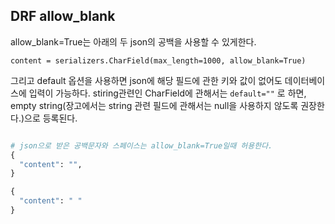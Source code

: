 ## DRF allow_blank

allow_blank=True는 아래의 두 json의 공백을 사용할 수 있게한다.

`content = serializers.CharField(max_length=1000, allow_blank=True)`

그리고 default 옵션을 사용하면 json에 해당 필드에 관한 키와 값이 없어도 데이터베이스에 입력이 가능하다. stiring관련인 CharField에 관해서는 `default=""` 로 하면, empty string(장고에서는 string 관련 필드에 관해서는 null을 사용하지 않도록 권장한다.)으로 등록된다.

```python

# json으로 받은 공백문자와 스페이스는 allow_blank=True일때 허용한다.
{
  "content": "",
}

{
  "content": " "
}
```
